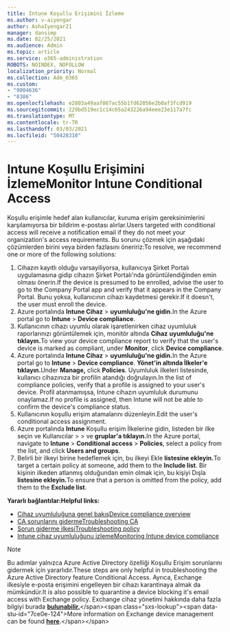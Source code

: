 ```yaml
---
title: Intune Koşullu Erişimini İzleme
ms.author: v-aiyengar
author: AshaIyengar21
manager: dansimp
ms.date: 02/25/2021
ms.audience: Admin
ms.topic: article
ms.service: o365-administration
ROBOTS: NOINDEX, NOFOLLOW
localization_priority: Normal
ms.collection: Adm_O365
ms.custom:
- "9004636"
- "8386"
ms.openlocfilehash: e2803a49aaf087ac55b1fd62056e2b0af3fcd919
ms.sourcegitcommit: 229bd519ec1c14c65a243226a94eee23e117a7fc
ms.translationtype: MT
ms.contentlocale: tr-TR
ms.lasthandoff: 03/03/2021
ms.locfileid: "50428310"
---
```

# <a name="monitor-intune-conditional-access"></a><span data-ttu-id="7ce0e-102">Intune Koşullu Erişimini İzleme</span><span class="sxs-lookup"><span data-stu-id="7ce0e-102">Monitor Intune Conditional Access</span></span>

<span data-ttu-id="7ce0e-103">Koşullu erişimle hedef alan kullanıcılar, kuruma erişim gereksinimlerini karşılamıyorsa bir bildirim e-postası alırlar.</span><span class="sxs-lookup"><span data-stu-id="7ce0e-103">Users targeted with conditional access will receive a notification email if they do not meet your organization's access requirements.</span></span> <span data-ttu-id="7ce0e-104">Bu sorunu çözmek için aşağıdaki çözümlerden birini veya birden fazlasını öneririz:</span><span class="sxs-lookup"><span data-stu-id="7ce0e-104">To resolve, we recommend one or more of the following solutions:</span></span>

1. <span data-ttu-id="7ce0e-105">Cihazın kayıtlı olduğu varsayiliyorsa, kullanıcıya Şirket Portalı uygulamasına gidip cihazın Şirket Portalı'nda görüntülendiğinden emin olması önerin.</span><span class="sxs-lookup"><span data-stu-id="7ce0e-105">If the device is presumed to be enrolled, advise the user to go to the Company Portal app and verify that it appears in the Company Portal.</span></span> <span data-ttu-id="7ce0e-106">Bunu yoksa, kullanıcının cihazı kaydetmesi gerekir.</span><span class="sxs-lookup"><span data-stu-id="7ce0e-106">If it doesn't, the user must enroll the device.</span></span>
1. <span data-ttu-id="7ce0e-107">Azure portalında **Intune Cihaz**  >  **uyumluluğu'ne gidin.**</span><span class="sxs-lookup"><span data-stu-id="7ce0e-107">In the Azure portal go to **Intune** > **Device compliance**.</span></span> 
1. <span data-ttu-id="7ce0e-108">Kullanıcının cihazı uyumlu olarak işaretlenirken cihaz uyumluluk raporlarınızı görüntülemek için, monitör altında **Cihaz** **uyumluluğu'ne tıklayın.**</span><span class="sxs-lookup"><span data-stu-id="7ce0e-108">To view your device compliance report to verify that the user's device is marked as compliant, under **Monitor**, click **Device compliance**.</span></span>
1. <span data-ttu-id="7ce0e-109">Azure portalında **Intune Cihaz**  >  **uyumluluğu'ne gidin.**</span><span class="sxs-lookup"><span data-stu-id="7ce0e-109">In the Azure portal go to **Intune** > **Device compliance**.</span></span> <span data-ttu-id="7ce0e-110">**Yönet'in altında İlkeler'e** **tıklayın.**</span><span class="sxs-lookup"><span data-stu-id="7ce0e-110">Under **Manage,** click **Policies**.</span></span> <span data-ttu-id="7ce0e-111">Uyumluluk ilkeleri listesinde, kullanıcı cihazınıza bir profilin atandığı doğrulayın.</span><span class="sxs-lookup"><span data-stu-id="7ce0e-111">In the list of compliance policies, verify that a profile is assigned to your user's device.</span></span> <span data-ttu-id="7ce0e-112">Profil atanmamışsa, Intune cihazın uyumluluk durumunu onaylamaz.</span><span class="sxs-lookup"><span data-stu-id="7ce0e-112">If no profile is assigned, then Intune will not be able to confirm the device's compliance status.</span></span>
1. <span data-ttu-id="7ce0e-113">Kullanıcının koşullu erişim atamalarını düzenleyin.</span><span class="sxs-lookup"><span data-stu-id="7ce0e-113">Edit the user's conditional access assignment.</span></span>
1. <span data-ttu-id="7ce0e-114">Azure portalında **Intune** Koşullu erişim İlkelerine gidin, listeden bir ilke seçin ve Kullanıcılar  >    >  ve **gruplar'a tıklayın.**</span><span class="sxs-lookup"><span data-stu-id="7ce0e-114">In the Azure portal, navigate to **Intune** > **Conditional access** > **Policies**, select a policy from the list, and click **Users and groups**.</span></span>
1. <span data-ttu-id="7ce0e-115">Belirli bir ilkeyi birine hedeflemek için, bu ilkeyi Ekle **listesine ekleyin.**</span><span class="sxs-lookup"><span data-stu-id="7ce0e-115">To target a certain policy at someone, add them to the **Include list**.</span></span> <span data-ttu-id="7ce0e-116">Bir kişinin ilkeden atlanmış olduğundan emin olmak için, bu kişiyi Dışla **listesine ekleyin.**</span><span class="sxs-lookup"><span data-stu-id="7ce0e-116">To ensure that a person is omitted from the policy, add them to the **Exclude list**.</span></span>

<span data-ttu-id="7ce0e-117">**Yararlı bağlantılar:**</span><span class="sxs-lookup"><span data-stu-id="7ce0e-117">**Helpful links:**</span></span>

- [<span data-ttu-id="7ce0e-118">Cihaz uyumluluğuna genel bakış</span><span class="sxs-lookup"><span data-stu-id="7ce0e-118">Device compliance overview</span></span>](https://docs.microsoft.com/intune/device-compliance-get-started)
- [<span data-ttu-id="7ce0e-119">CA sorunlarını giderme</span><span class="sxs-lookup"><span data-stu-id="7ce0e-119">Troubleshooting CA</span></span>](https://docs.microsoft.com/intune/troubleshoot-conditional-access)
- [<span data-ttu-id="7ce0e-120">Sorun giderme ilkesi</span><span class="sxs-lookup"><span data-stu-id="7ce0e-120">Troubleshooting policy</span></span>](https://docs.microsoft.com/intune/troubleshoot-policies-in-microsoft-intune)
- [<span data-ttu-id="7ce0e-121">Intune cihaz uyumluluğunu izleme</span><span class="sxs-lookup"><span data-stu-id="7ce0e-121">Monitoring Intune device compliance</span></span>](https://docs.microsoft.com/intune/compliance-policy-monitor)

> [!NOTE]
> <span data-ttu-id="7ce0e-122">Bu adımlar yalnızca Azure Active Directory özelliği Koşullu Erişim sorunlarını gidermek için yararlıdır.</span><span class="sxs-lookup"><span data-stu-id="7ce0e-122">These steps are only helpful in troubleshooting the Azure Active Directory feature Conditional Access.</span></span> <span data-ttu-id="7ce0e-123">Ayrıca, Exchange ilkesiyle e-posta erişimini engelleyen bir cihazı karantinaya almak da mümkündür.</span><span class="sxs-lookup"><span data-stu-id="7ce0e-123">It is also possible to quarantine a device blocking it's email access with Exchange policy.</span></span> <span data-ttu-id="7ce0e-124">Exchange cihaz yönetimi hakkında daha fazla bilgiyi burada [**bulunabilir.**](https://docs.microsoft.com/previous-versions/office/exchange-server-2010/ff959225(v=exchg.141))</span><span class="sxs-lookup"><span data-stu-id="7ce0e-124">More information on Exchange device management can be found [**here**](https://docs.microsoft.com/previous-versions/office/exchange-server-2010/ff959225(v=exchg.141)).</span></span>
